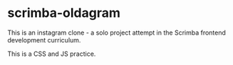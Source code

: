 # scrimba-oldagram

This is an instagram clone - a solo project attempt in the Scrimba frontend development curriculum.

This is a CSS and JS practice.